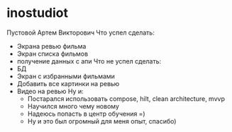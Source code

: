 # inostudiot
Пустовой Артем Викторович
Что успел сделать:
  - Экрана ревью фильма
  - Экран списка фильмов
  - получение данных с апи
Что не успел сделать:
  - БД
  - Экран с избранными фильмами
  - Добавить все картинки на ревью
  - Видео на ревью
  Ну и:
    - Постарался использовать compose, hilt, clean architecture, mvvp
    - Научился много чему новому
    - Надеюсь попасть в центр обучения =)
    - Ну и это был огромный для меня опыт, спасибо)
